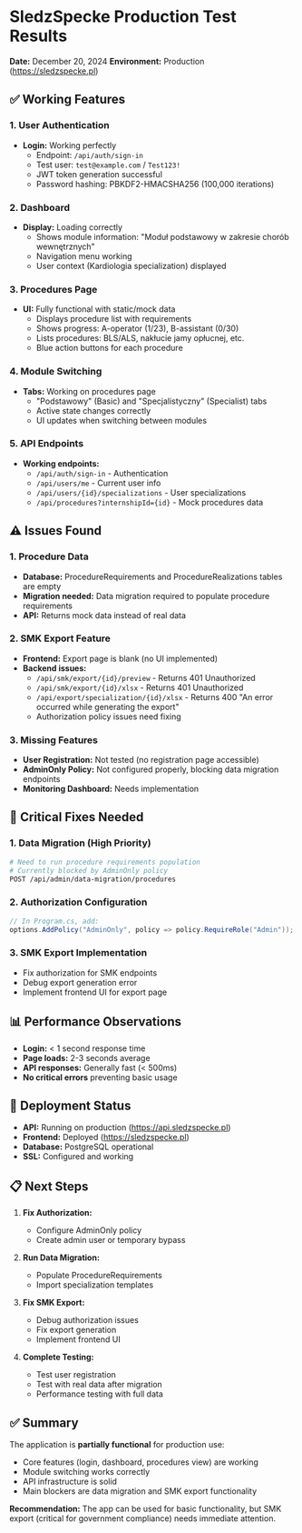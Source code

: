 # SledzSpecke Production Test Results
**Date:** December 20, 2024
**Environment:** Production (https://sledzspecke.pl)

## ✅ Working Features

### 1. User Authentication
- **Login:** Working perfectly
  - Endpoint: `/api/auth/sign-in`
  - Test user: `test@example.com` / `Test123!`
  - JWT token generation successful
  - Password hashing: PBKDF2-HMACSHA256 (100,000 iterations)

### 2. Dashboard
- **Display:** Loading correctly
  - Shows module information: "Moduł podstawowy w zakresie chorób wewnętrznych"
  - Navigation menu working
  - User context (Kardiologia specialization) displayed

### 3. Procedures Page
- **UI:** Fully functional with static/mock data
  - Displays procedure list with requirements
  - Shows progress: A-operator (1/23), B-assistant (0/30)
  - Lists procedures: BLS/ALS, nakłucie jamy opłucnej, etc.
  - Blue action buttons for each procedure

### 4. Module Switching
- **Tabs:** Working on procedures page
  - "Podstawowy" (Basic) and "Specjalistyczny" (Specialist) tabs
  - Active state changes correctly
  - UI updates when switching between modules

### 5. API Endpoints
- **Working endpoints:**
  - `/api/auth/sign-in` - Authentication
  - `/api/users/me` - Current user info
  - `/api/users/{id}/specializations` - User specializations
  - `/api/procedures?internshipId={id}` - Mock procedures data

## ⚠️ Issues Found

### 1. Procedure Data
- **Database:** ProcedureRequirements and ProcedureRealizations tables are empty
- **Migration needed:** Data migration required to populate procedure requirements
- **API:** Returns mock data instead of real data

### 2. SMK Export Feature
- **Frontend:** Export page is blank (no UI implemented)
- **Backend issues:**
  - `/api/smk/export/{id}/preview` - Returns 401 Unauthorized
  - `/api/smk/export/{id}/xlsx` - Returns 401 Unauthorized
  - `/api/export/specialization/{id}/xlsx` - Returns 400 "An error occurred while generating the export"
  - Authorization policy issues need fixing

### 3. Missing Features
- **User Registration:** Not tested (no registration page accessible)
- **AdminOnly Policy:** Not configured properly, blocking data migration endpoints
- **Monitoring Dashboard:** Needs implementation

## 🔧 Critical Fixes Needed

### 1. Data Migration (High Priority)
```bash
# Need to run procedure requirements population
# Currently blocked by AdminOnly policy
POST /api/admin/data-migration/procedures
```

### 2. Authorization Configuration
```csharp
// In Program.cs, add:
options.AddPolicy("AdminOnly", policy => policy.RequireRole("Admin"));
```

### 3. SMK Export Implementation
- Fix authorization for SMK endpoints
- Debug export generation error
- Implement frontend UI for export page

## 📊 Performance Observations

- **Login:** < 1 second response time
- **Page loads:** 2-3 seconds average
- **API responses:** Generally fast (< 500ms)
- **No critical errors** preventing basic usage

## 🚀 Deployment Status

- **API:** Running on production (https://api.sledzspecke.pl)
- **Frontend:** Deployed (https://sledzspecke.pl)
- **Database:** PostgreSQL operational
- **SSL:** Configured and working

## 📋 Next Steps

1. **Fix Authorization:**
   - Configure AdminOnly policy
   - Create admin user or temporary bypass

2. **Run Data Migration:**
   - Populate ProcedureRequirements
   - Import specialization templates

3. **Fix SMK Export:**
   - Debug authorization issues
   - Fix export generation
   - Implement frontend UI

4. **Complete Testing:**
   - Test user registration
   - Test with real data after migration
   - Performance testing with full data

## ✅ Summary

The application is **partially functional** for production use:
- Core features (login, dashboard, procedures view) are working
- Module switching works correctly
- API infrastructure is solid
- Main blockers are data migration and SMK export functionality

**Recommendation:** The app can be used for basic functionality, but SMK export (critical for government compliance) needs immediate attention.
